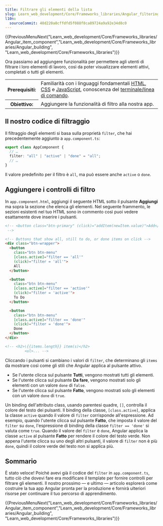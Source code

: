 ```yaml
---
title: Filtrare gli elementi della lista
slug: Learn_web_development/Core/Frameworks_libraries/Angular_filtering
l10n:
  sourceCommit: 48d220a8cffdfd5f088f8ca89724a9a92e34d8c0
---
```


{{PreviousMenuNext("Learn_web_development/Core/Frameworks_libraries/Angular_item_component","Learn_web_development/Core/Frameworks_libraries/Angular_building", "Learn_web_development/Core/Frameworks_libraries")}}

Ora passiamo ad aggiungere funzionalità per permettere agli utenti di filtrare i loro elementi di lavoro, così da poter visualizzare elementi attivi, completati o tutti gli elementi.

<table>
  <tbody>
    <tr>
      <th scope="row">Prerequisiti:</th>
      <td>
        Familiarità con i linguaggi fondamentali <a href="/it/docs/Learn_web_development/Core/Structuring_content">HTML</a>,
        <a href="/it/docs/Learn_web_development/Core/Styling_basics">CSS</a> e
        <a href="/it/docs/Learn_web_development/Core/Scripting">JavaScript</a>,
        conoscenza del
        <a
          href="/it/docs/Learn_web_development/Getting_started/Environment_setup/Command_line"
          >terminale/linea di comando</a
        >.
      </td>
    </tr>
    <tr>
      <th scope="row">Obiettivo:</th>
      <td>Aggiungere la funzionalità di filtro alla nostra app.</td>
    </tr>
  </tbody>
</table>

## Il nostro codice di filtraggio

Il filtraggio degli elementi si basa sulla proprietà `filter`, che hai precedentemente aggiunto a `app.component.ts`:

```ts
export class AppComponent {
  // …
  filter: "all" | "active" | "done" = "all";
  // …
}
```

Il valore predefinito per il filtro è `all`, ma può essere anche `active` o `done`.

## Aggiungere i controlli di filtro

In `app.component.html`, aggiungi il seguente HTML sotto il pulsante **Aggiungi** ma sopra la sezione che elenca gli elementi. Nel seguente frammento, le sezioni esistenti nel tuo HTML sono in commento così puoi vedere esattamente dove inserire i pulsanti.

```html
<!-- <button class="btn-primary" (click)="addItem(newItem.value)">Add</button>
 -->

<!-- Buttons that show all, still to do, or done items on click -->
<div class="btn-wrapper">
  <button
    class="btn btn-menu"
    [class.active]="filter == 'all'"
    (click)="filter = 'all'">
    All
  </button>

  <button
    class="btn btn-menu"
    [class.active]="filter == 'active'"
    (click)="filter = 'active'">
    To Do
  </button>

  <button
    class="btn btn-menu"
    [class.active]="filter == 'done'"
    (click)="filter = 'done'">
    Done
  </button>
</div>

<!-- <h2>\{{items.length}} item(s)</h2>
         <ul>... -->
```

Cliccando i pulsanti si cambiano i valori di `filter`, che determinano gli `items` da mostrare così come gli stili che Angular applica al pulsante attivo.

- Se l'utente clicca sul pulsante **Tutti**, vengono mostrati tutti gli elementi.
- Se l'utente clicca sul pulsante **Da fare**, vengono mostrati solo gli elementi con un valore `done` di `false`.
- Se l'utente clicca sul pulsante **Fatto**, vengono mostrati solo gli elementi con un valore `done` di `true`.

Un binding dell'attributo class, usando parentesi quadre, `[]`, controlla il colore del testo dei pulsanti. Il binding della classe, `[class.active]`, applica la classe `active` quando il valore di `filter` corrisponde all'espressione. Ad esempio, quando l'utente clicca sul pulsante **Fatto**, che imposta il valore del `filter` su `done`, l'espressione di binding della classe `filter == 'done'` si valuta come `true`. Quando il valore del `filter` è `done`, Angular applica la classe `active` al pulsante **Fatto** per rendere il colore del testo verde. Non appena l'utente clicca su uno degli altri pulsanti, il valore di `filter` non è più `done`, quindi il colore verde del testo non si applica più.

## Sommario

È stato veloce! Poiché avevi già il codice del `filter` in `app.component.ts`, tutto ciò che dovevi fare era modificare il template per fornire controlli per filtrare gli elementi. Il nostro prossimo — e ultimo — articolo esplorerà come costruire la tua app Angular pronta per la produzione e fornirà ulteriori risorse per continuare il tuo percorso di apprendimento.

{{PreviousMenuNext("Learn_web_development/Core/Frameworks_libraries/Angular_item_component","Learn_web_development/Core/Frameworks_libraries/Angular_building", "Learn_web_development/Core/Frameworks_libraries")}}
